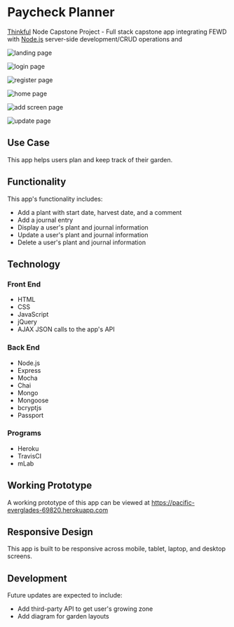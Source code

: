 <h1>Paycheck Planner</h1>

<p><a href="https://www.thinkful.com/">Thinkful</a> Node Capstone Project - Full stack capstone app integrating FEWD with <a href="https://nodejs.org/en/">Node.js</a> server-side development/CRUD operations and <a href="https://reactjs.org"></a></p>

![landing page](https://github.com/nbradf2/garden-planner-capstone/blob/master/public/images/landing-page.png)

![login page](https://github.com/nbradf2/garden-planner-capstone/blob/master/public/images/login.png)

![register page](https://github.com/nbradf2/garden-planner-capstone/blob/master/public/images/register.png)

![home page](https://github.com/nbradf2/garden-planner-capstone/blob/master/public/images/home-screen.png)

![add screen page](https://github.com/nbradf2/garden-planner-capstone/blob/master/public/images/add-screen.png)

![update page](https://github.com/nbradf2/garden-planner-capstone/blob/master/public/images/update.png)

<h2>Use Case</h2>
<p>This app helps users plan and keep track of their garden.</p>

<h2>Functionality</h2>
<p>This app's functionality includes:</p>
<ul>
	<li>Add a plant with start date, harvest date, and a comment</li>
	<li>Add a journal entry</li>
	<li>Display a user's plant and journal information</li>
	<li>Update a user's plant and journal information</li>
	<li>Delete a user's plant and journal information</li>
</ul>

<h2>Technology</h2>
<h3>Front End</h3>
<ul>
	<li>HTML</li>
	<li>CSS</li>
	<li>JavaScript</li>
	<li>jQuery</li>
	<li>AJAX JSON calls to the app's API</li>
</ul>

<h3>Back End</h3>
<ul>
	<li>Node.js</li>
	<li>Express</li>
	<li>Mocha</li>
	<li>Chai</li>
	<li>Mongo</li>
	<li>Mongoose</li>
	<li>bcryptjs</li>
	<li>Passport</li>
</ul>

<h3>Programs</h3>
<ul>
	<li>Heroku</li>
	<li>TravisCI</li>
	<li>mLab</li>
</ul>

<h2>Working Prototype</h2>
<p>A working prototype of this app can be viewed at <a href="https://pacific-everglades-69820.herokuapp.com">https://pacific-everglades-69820.herokuapp.com</a></p>

<h2>Responsive Design</h2>
<p>This app is built to be responsive across mobile, tablet, laptop, and desktop screens.</p>

<h2>Development</h2>
<p>Future updates are expected to include:</p>
<ul>
	<li>Add third-party API to get user's growing zone</li>
	<li>Add diagram for garden layouts</li>
</ul>


